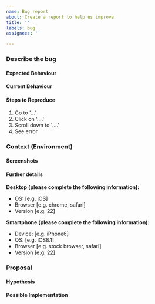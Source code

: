 ```yaml
---
name: Bug report
about: Create a report to help us improve
title: ''
labels: bug
assignees: ''

---
```


<!--- Provide a general summary of the issue in the Title above -->

### Describe the bug
<!--- A clear and concise description of what the problem is. -->

#### Expected Behaviour
<!--- Tell us what should happen -->

#### Current Behaviour
<!--- Tell us what happens instead of the expected behaviour -->

#### Steps to Reproduce
<!--- Provide a link to a live example, or an unambiguous set of steps to -->
<!--- reproduce this bug. Include code to reproduce, if relevant -->

1. Go to '...'
2. Click on '....'
3. Scroll down to '....'
4. See error

### Context (Environment)
<!--- How has this issue affected you? What are you trying to accomplish? -->
<!--- Providing context helps us come up with a solution that is most useful in the real world -->

#### Screenshots
<!--- If applicable, add screenshots to help explain your problem. -->

#### Further details
<!--- If known please add additional information for OS/Device --->

**Desktop (please complete the following information):**
 - OS: [e.g. iOS]
 - Browser [e.g. chrome, safari]
 - Version [e.g. 22]

**Smartphone (please complete the following information):**
 - Device: [e.g. iPhone6]
 - OS: [e.g. iOS8.1]
 - Browser [e.g. stock browser, safari]
 - Version [e.g. 22]

### Proposal

#### Hypothesis
<!--- Not obligatory, but suggest a fix/reason for the bug, -->
<!--- Provide a detailed description of the change or addition you are proposing -->

#### Possible Implementation
<!--- Not obligatory, but suggest an idea for implementing addition or change -->
